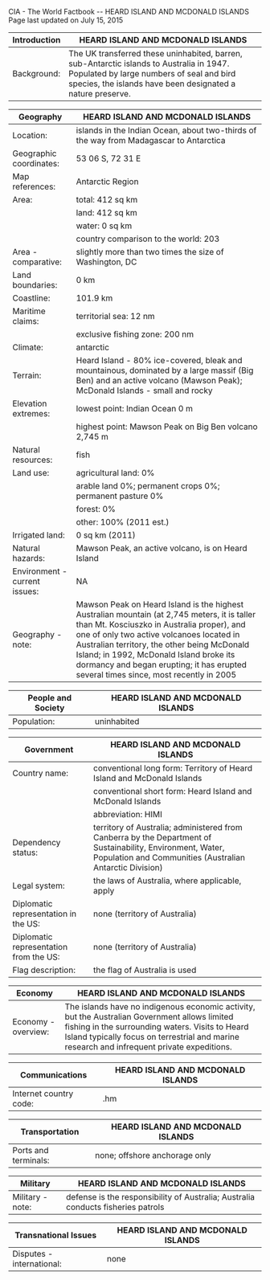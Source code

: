 CIA - The World Factbook --   HEARD ISLAND AND MCDONALD ISLANDS 
Page last updated on July 15, 2015

| Introduction | HEARD ISLAND AND MCDONALD ISLANDS |
| --- | --- |
| Background: | The UK transferred these uninhabited, barren, sub-Antarctic islands to Australia in 1947. Populated by large numbers of seal and bird species, the islands have been designated a nature preserve. |

| Geography | HEARD ISLAND AND MCDONALD ISLANDS |
| --- | --- |
| Location: | islands in the Indian Ocean, about two-thirds of the way from Madagascar to Antarctica |
| Geographic coordinates: | 53 06 S, 72 31 E |
| Map references: | Antarctic Region |
| Area: | total: 412 sq km |
| | land: 412 sq km |
| | water: 0 sq km |
| | country comparison to the world:  203 |
| Area - comparative: | slightly more than two times the size of Washington, DC |
| Land boundaries: | 0 km |
| Coastline: | 101.9 km |
| Maritime claims: | territorial sea: 12 nm |
| | exclusive fishing zone: 200 nm |
| Climate: | antarctic |
| Terrain: | Heard Island - 80% ice-covered, bleak and mountainous, dominated by a large massif (Big Ben) and an active volcano (Mawson Peak); McDonald Islands - small and rocky |
| Elevation extremes: | lowest point: Indian Ocean 0 m |
| | highest point: Mawson Peak on Big Ben volcano 2,745 m |
| Natural resources: | fish |
| Land use: | agricultural land: 0% |
| | arable land 0%; permanent crops 0%; permanent pasture 0% |
| | forest: 0% |
| | other: 100% (2011 est.) |
| Irrigated land: | 0 sq km (2011) |
| Natural hazards: | Mawson Peak, an active volcano, is on Heard Island |
| Environment - current issues: | NA |
| Geography - note: | Mawson Peak on Heard Island is the highest Australian mountain (at 2,745 meters, it is taller than Mt. Kosciuszko in Australia proper), and one of only two active volcanoes located in Australian territory, the other being McDonald Island; in 1992, McDonald Island broke its dormancy and began erupting; it has erupted several times since, most recently in 2005 |

| People and Society | HEARD ISLAND AND MCDONALD ISLANDS |
| --- | --- |
| Population: | uninhabited |

| Government | HEARD ISLAND AND MCDONALD ISLANDS |
| --- | --- |
| Country name: | conventional long form: Territory of Heard Island and McDonald Islands |
| | conventional short form: Heard Island and McDonald Islands |
| | abbreviation: HIMI |
| Dependency status: | territory of Australia; administered from Canberra by the Department of Sustainability, Environment, Water, Population and Communities (Australian Antarctic Division) |
| Legal system: | the laws of Australia, where applicable, apply |
| Diplomatic representation in the US: | none (territory of Australia) |
| Diplomatic representation from the US: | none (territory of Australia) |
| Flag description: | the flag of Australia is used |

| Economy | HEARD ISLAND AND MCDONALD ISLANDS |
| --- | --- |
| Economy - overview: | The islands have no indigenous economic activity, but the Australian Government allows limited fishing in the surrounding waters. Visits to Heard Island typically focus on terrestrial and marine research and infrequent private expeditions. |

| Communications | HEARD ISLAND AND MCDONALD ISLANDS |
| --- | --- |
| Internet country code: | .hm |

| Transportation | HEARD ISLAND AND MCDONALD ISLANDS |
| --- | --- |
| Ports and terminals: | none; offshore anchorage only |

| Military | HEARD ISLAND AND MCDONALD ISLANDS |
| --- | --- |
| Military - note: | defense is the responsibility of Australia; Australia conducts fisheries patrols |

| Transnational Issues | HEARD ISLAND AND MCDONALD ISLANDS |
| --- | --- |
| Disputes - international: | none |

